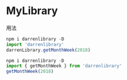 # MyLibrary
用法
```javascript
npm i darrenlibrary -D
import 'darrenlibrary'
darrenLibrary.getMonthWeek(2018)
```
```javascript
npm i darrenlibrary -D
import { getMonthWeek } from 'darrenlibrary'
getMonthWeek(2018)
```

